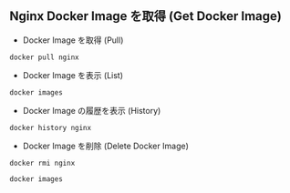 ## Nginx Docker Image を取得 (Get Docker Image)

- Docker Image を取得 (Pull)

```
docker pull nginx
```

- Docker Image を表示 (List)

```
docker images
```

- Docker Image の履歴を表示 (History)

```
docker history nginx
```

- Docker Image を削除 (Delete Docker Image)

```
docker rmi nginx

docker images
```
